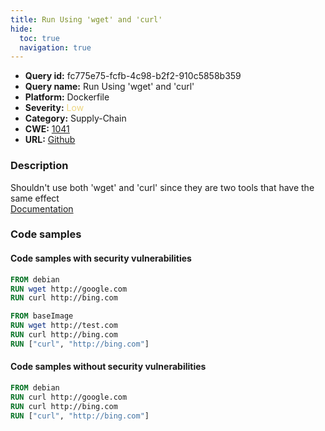 ```yaml
---
title: Run Using 'wget' and 'curl'
hide:
  toc: true
  navigation: true
---
```


<style>
  .highlight .hll {
    background-color: #ff171742;
  }
  .md-content {
    max-width: 1100px;
    margin: 0 auto;
  }
</style>

-   **Query id:** fc775e75-fcfb-4c98-b2f2-910c5858b359
-   **Query name:** Run Using 'wget' and 'curl'
-   **Platform:** Dockerfile
-   **Severity:** <span style="color:#edd57e">Low</span>
-   **Category:** Supply-Chain
-   **CWE:** <a href="https://cwe.mitre.org/data/definitions/1041.html" onclick="newWindowOpenerSafe(event, 'https://cwe.mitre.org/data/definitions/1041.html')">1041</a>
-   **URL:** [Github](https://github.com/Checkmarx/kics/tree/master/assets/queries/dockerfile/run_using_wget_and_curl)

### Description
Shouldn't use both 'wget' and 'curl' since they are two tools that have the same effect<br>
[Documentation](https://docs.docker.com/develop/develop-images/dockerfile_best-practices/#run)

### Code samples
#### Code samples with security vulnerabilities
```dockerfile title="Positive test num. 1 - dockerfile file" hl_lines="8 3 7"
FROM debian
RUN wget http://google.com
RUN curl http://bing.com

FROM baseImage
RUN wget http://test.com
RUN curl http://bing.com
RUN ["curl", "http://bing.com"]

```


#### Code samples without security vulnerabilities
```dockerfile title="Negative test num. 1 - dockerfile file"
FROM debian
RUN curl http://google.com
RUN curl http://bing.com
RUN ["curl", "http://bing.com"]

```
